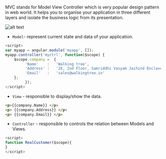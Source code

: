 MVC stands for Model View Controller which is very popular design pattern in web world. It helps you to organise your application in three different layers and isolate the business logic from its presentation.

![alt text](https://github.com/ajit-kumar-azad/training/raw/master/Enterprise-App-Development-with-AngularJS/images/mvc.png "Model-View-Controller")

* `Model`- represent current state and data of your application.

```javascript
<script>  
var myapp = angular.module('myapp', []);
myapp.controller('myctrl', function($scope) {
    $scope.company =  {  
         'Name'    :   'Walking tree',  
         'Address' :   '2E, 2nd Floor, Samriddhi Vasyam Jaihind Enclave Road',  
         'Email'   :   'sales@walkingtree.in'  
    };
         });
</script>
```

* `View` - responsible to display/show the data.

```html
<p>{{company.Name}} </p>  
<p> {{company.Address}} </p>  
<p> {{company.Email}} </p>  
```

* `Controller` - responsible to controls the relation between Models and Views.

```javascript
<script>  
function RealCustomer($scope){  
}  
</script>
```

